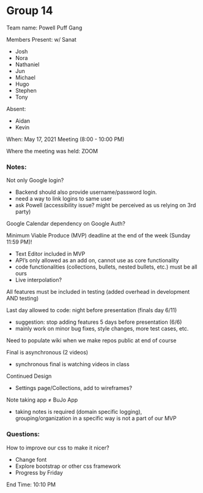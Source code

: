 # Group 14

Team name: Powell Puff Gang

Members Present: w/ Sanat
 - Josh
 - Nora
 - Nathaniel
 - Jun
 - Michael
 - Hugo
 - Stephen
 - Tony

Absent:
 - Aidan 
 - Kevin

When: May 17, 2021 Meeting (8:00 - 10:00 PM)

Where the meeting was held: ZOOM

### Notes:
Not only Google login?
- Backend should also provide username/password login.
- need a way to link logins to same user
- ask Powell (accessibility issue? might be perceived as us relying on 3rd party)
  
Google Calendar dependency on Google Auth?

Minimum Viable Produce (MVP) deadline at the end of the week (Sunday 11:59 PM)!
- Text Editor included in MVP
- API’s only allowed as an add on, cannot use as core functionality
- code functionalities (collections, bullets, nested bullets, etc.) must be all ours
- Live interpolation?
  
All features must be included in testing (added overhead in development AND testing)

Last day allowed to code: night before presentation (finals day 6/11)
- suggestion: stop adding features 5 days before presentation (6/6)
- mainly work on minor bug fixes, style changes, more test cases, etc.
  
Need to populate wiki when we make repos public at end of course

Final is asynchronous (2 videos)
- synchronous final is watching videos in class
  
Continued Design
- Settings page/Collections, add to wireframes?
  
Note taking app ≠ BuJo App
- taking notes is required (domain specific logging), grouping/organization in a specific way is not a part of our MVP

### Questions:
How to improve our css to make it nicer?
- Change font
- Explore bootstrap or other css framework
- Progress by Friday

End Time: 10:10 PM
